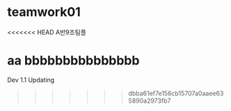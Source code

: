 # teamwork01
<<<<<<< HEAD
A반9조팀플 



aa
bbbbbbbbbbbbbbb
=======
Dev 1.1 Updating   
>>>>>>> dbba61ef7e156cb15707a0aaee635890a2973fb7
